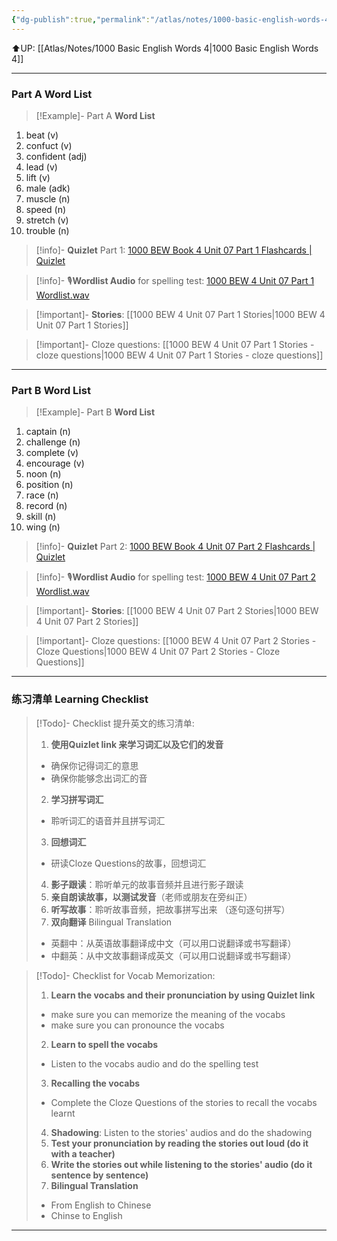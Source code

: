 ```yaml
---
{"dg-publish":true,"permalink":"/atlas/notes/1000-basic-english-words-4-unit-07/","noteIcon":""}
---
```


⬆️UP: [[Atlas/Notes/1000 Basic English Words 4\|1000 Basic English Words 4]]

---
### Part A Word List

> [!Example]- Part A **Word List**

1. beat (v)
2. confuct (v)
3. confident (adj)
4. lead (v)
5. lift (v)
6. male (adk)
7. muscle (n)
8. speed (n)
9. stretch (v)
10. trouble (n)

> [!info]- **Quizlet** Part 1: [1000 BEW Book 4 Unit 07 Part 1 Flashcards | Quizlet]()

> [!info]- 🎙️**Wordlist Audio** for spelling test: [1000 BEW 4 Unit 07 Part 1 Wordlist.wav]()

> [!important]- **Stories**: [[1000 BEW 4 Unit 07 Part 1 Stories\|1000 BEW 4 Unit 07 Part 1 Stories]]

> [!important]- Cloze questions: [[1000 BEW 4 Unit 07 Part 1 Stories - cloze questions\|1000 BEW 4 Unit 07 Part 1 Stories - cloze questions]]

---
### Part B Word List


> [!Example]- Part B **Word List**

1. captain (n)
2. challenge (n)
3. complete (v)
4. encourage (v)
5. noon (n)
6. position (n)
7. race (n)
8. record (n)
9. skill (n)
10. wing (n)


> [!info]- **Quizlet** Part 2: [1000 BEW Book 4 Unit 07 Part 2 Flashcards | Quizlet]()

> [!info]- 🎙️**Wordlist Audio** for spelling test: [1000 BEW 4 Unit 07 Part 2 Wordlist.wav]()

> [!important]- **Stories**: [[1000 BEW 4 Unit 07 Part 2 Stories\|1000 BEW 4 Unit 07 Part 2 Stories]]

> [!important]- Cloze questions: [[1000 BEW 4 Unit 07 Part 2 Stories - Cloze Questions\|1000 BEW 4 Unit 07 Part 2 Stories - Cloze Questions]]

---
### 练习清单 Learning Checklist

> [!Todo]- Checklist 提升英文的练习清单:
> 1. **使用Quizlet link 来学习词汇以及它们的发音** 
>	- 确保你记得词汇的意思 
>	- 确保你能够念出词汇的音 
> 2. **学习拼写词汇** 
>	- 聆听词汇的语音并且拼写词汇 
> 3. **回想词汇**
>	- 研读Cloze Questions的故事，回想词汇 
> 4. **影子跟读**：聆听单元的故事音频并且进行影子跟读 
> 5. **亲自朗读故事，以测试发音**（老师或朋友在旁纠正）
> 6. **听写故事**：聆听故事音频，把故事拼写出来 （逐句逐句拼写）
> 7. **双向翻译** Bilingual Translation 
>	- 英翻中：从英语故事翻译成中文（可以用口说翻译或书写翻译）
>	- 中翻英：从中文故事翻译成英文（可以用口说翻译或书写翻译）

> [!Todo]- Checklist for Vocab Memorization:
> 
> 1. **Learn the vocabs and their pronunciation by using Quizlet link**
>	- make sure you can memorize the meaning of the vocabs
>	- make sure you can pronounce the vocabs
> 2. **Learn to spell the vocabs**
>	- Listen to the vocabs audio and do the spelling test
> 3. **Recalling the vocabs**
>	- Complete the Cloze Questions of the stories to recall the vocabs learnt
> 4. **Shadowing**: Listen to the stories' audios and do the shadowing
> 5. **Test your pronunciation by reading the stories out loud (do it with a teacher)**
> 6. **Write the stories out while listening to the stories' audio (do it sentence by sentence)**
> 7. **Bilingual Translation** 
> 	- From English to Chinese
> 	- Chinse to English



---
